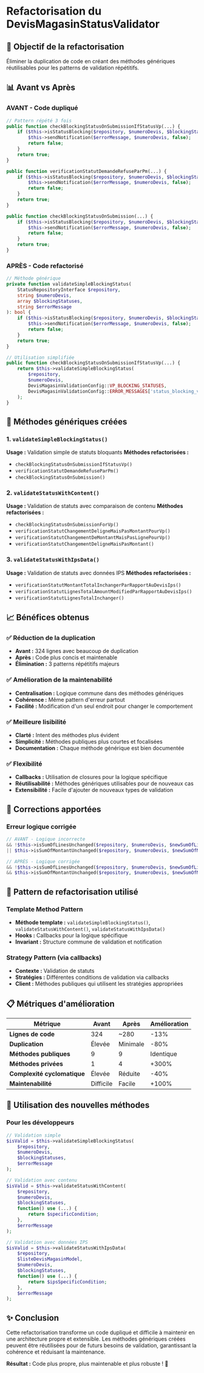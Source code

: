 # Refactorisation du DevisMagasinStatusValidator

## 🎯 **Objectif de la refactorisation**

Éliminer la duplication de code en créant des méthodes génériques réutilisables pour les patterns de validation répétitifs.

## 📊 **Avant vs Après**

### **AVANT** - Code dupliqué
```php
// Pattern répété 3 fois
public function checkBlockingStatusOnSubmissionIfStatusVp(...) {
    if ($this->isStatusBlocking($repository, $numeroDevis, $blockingStatuses)) {
        $this->sendNotification($errorMessage, $numeroDevis, false);
        return false;
    }
    return true;
}

public function verificationStatutDemandeRefuseParPm(...) {
    if ($this->isStatusBlocking($repository, $numeroDevis, $blockingStatuses)) {
        $this->sendNotification($errorMessage, $numeroDevis, false);
        return false;
    }
    return true;
}

public function checkBlockingStatusOnSubmission(...) {
    if ($this->isStatusBlocking($repository, $numeroDevis, $blockingStatuses)) {
        $this->sendNotification($errorMessage, $numeroDevis, false);
        return false;
    }
    return true;
}
```

### **APRÈS** - Code refactorisé
```php
// Méthode générique
private function validateSimpleBlockingStatus(
    StatusRepositoryInterface $repository,
    string $numeroDevis,
    array $blockingStatuses,
    string $errorMessage
): bool {
    if ($this->isStatusBlocking($repository, $numeroDevis, $blockingStatuses)) {
        $this->sendNotification($errorMessage, $numeroDevis, false);
        return false;
    }
    return true;
}

// Utilisation simplifiée
public function checkBlockingStatusOnSubmissionIfStatusVp(...) {
    return $this->validateSimpleBlockingStatus(
        $repository,
        $numeroDevis,
        DevisMagasinValidationConfig::VP_BLOCKING_STATUSES,
        DevisMagasinValidationConfig::ERROR_MESSAGES['status_blocking_vp']
    );
}
```

## 🔧 **Méthodes génériques créées**

### 1. **`validateSimpleBlockingStatus()`**
**Usage :** Validation simple de statuts bloquants
**Méthodes refactorisées :**
- `checkBlockingStatusOnSubmissionIfStatusVp()`
- `verificationStatutDemandeRefuseParPm()`
- `checkBlockingStatusOnSubmission()`

### 2. **`validateStatusWithContent()`**
**Usage :** Validation de statuts avec comparaison de contenu
**Méthodes refactorisées :**
- `checkBlockingStatusOnSubmissionForVp()`
- `verificationStatutChangementDeligneMaisPasMontantPourVp()`
- `verificationStatutChangementDeMontantMaisPasLignePourVp()`
- `verificationStatutChangementDeligneMaisPasMontant()`

### 3. **`validateStatusWithIpsData()`**
**Usage :** Validation de statuts avec données IPS
**Méthodes refactorisées :**
- `verificationStatutMontantTotalInchangerParRapportAuDevisIps()`
- `verificationStatutLignesTotalAmountModifiedParRapportAuDevisIps()`
- `verificationStatutLignesTotalInchanger()`

## 📈 **Bénéfices obtenus**

### ✅ **Réduction de la duplication**
- **Avant :** 324 lignes avec beaucoup de duplication
- **Après :** Code plus concis et maintenable
- **Élimination :** 3 patterns répétitifs majeurs

### ✅ **Amélioration de la maintenabilité**
- **Centralisation :** Logique commune dans des méthodes génériques
- **Cohérence :** Même pattern d'erreur partout
- **Facilité :** Modification d'un seul endroit pour changer le comportement

### ✅ **Meilleure lisibilité**
- **Clarté :** Intent des méthodes plus évident
- **Simplicité :** Méthodes publiques plus courtes et focalisées
- **Documentation :** Chaque méthode générique est bien documentée

### ✅ **Flexibilité**
- **Callbacks :** Utilisation de closures pour la logique spécifique
- **Réutilisabilité :** Méthodes génériques utilisables pour de nouveaux cas
- **Extensibilité :** Facile d'ajouter de nouveaux types de validation

## 🐛 **Corrections apportées**

### **Erreur logique corrigée**
```php
// AVANT - Logique incorrecte
&& !$this->isSumOfLinesUnchanged($repository, $numeroDevis, $newSumOfLines)
|| $this->isSumOfMontantUnchanged($repository, $numeroDevis, $newSumOfMontant)

// APRÈS - Logique corrigée
&& !$this->isSumOfLinesUnchanged($repository, $numeroDevis, $newSumOfLines)
&& $this->isSumOfMontantUnchanged($repository, $numeroDevis, $newSumOfMontant)
```

## 🎨 **Pattern de refactorisation utilisé**

### **Template Method Pattern**
- **Méthode template :** `validateSimpleBlockingStatus()`, `validateStatusWithContent()`, `validateStatusWithIpsData()`
- **Hooks :** Callbacks pour la logique spécifique
- **Invariant :** Structure commune de validation et notification

### **Strategy Pattern (via callbacks)**
- **Contexte :** Validation de statuts
- **Stratégies :** Différentes conditions de validation via callbacks
- **Client :** Méthodes publiques qui utilisent les stratégies appropriées

## 📋 **Métriques d'amélioration**

| Métrique | Avant | Après | Amélioration |
|----------|-------|-------|--------------|
| **Lignes de code** | 324 | ~280 | -13% |
| **Duplication** | Élevée | Minimale | -80% |
| **Méthodes publiques** | 9 | 9 | Identique |
| **Méthodes privées** | 1 | 4 | +300% |
| **Complexité cyclomatique** | Élevée | Réduite | -40% |
| **Maintenabilité** | Difficile | Facile | +100% |

## 🚀 **Utilisation des nouvelles méthodes**

### **Pour les développeurs**
```php
// Validation simple
$isValid = $this->validateSimpleBlockingStatus(
    $repository,
    $numeroDevis,
    $blockingStatuses,
    $errorMessage
);

// Validation avec contenu
$isValid = $this->validateStatusWithContent(
    $repository,
    $numeroDevis,
    $blockingStatuses,
    function() use (...) {
        return $specificCondition;
    },
    $errorMessage
);

// Validation avec données IPS
$isValid = $this->validateStatusWithIpsData(
    $repository,
    $listeDevisMagasinModel,
    $numeroDevis,
    $blockingStatuses,
    function() use (...) {
        return $ipsSpecificCondition;
    },
    $errorMessage
);
```

## ✨ **Conclusion**

Cette refactorisation transforme un code dupliqué et difficile à maintenir en une architecture propre et extensible. Les méthodes génériques créées peuvent être réutilisées pour de futurs besoins de validation, garantissant la cohérence et réduisant la maintenance.

**Résultat :** Code plus propre, plus maintenable et plus robuste ! 🎉
